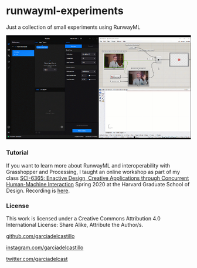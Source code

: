 # runwayml-experiments
Just a collection of small experiments using RunwayML

![](./2020.03.17_GH-Runway-PoseNET/2020.03.17_gh_runway_posenet.gif)

### Tutorial

If you want to learn more about RunwayML and interoperability with Grasshopper and Processing, I taught an online workshop as part of my class [SCI-6365: Enactive Design, Creative Applications through Concurrent Human-Machine Interaction](https://www.gsd.harvard.edu/course/enactive-design-creative-applications-through-concurrent-human-machine-interaction-spring-2020/) Spring 2020 at the Harvard Graduate School of Design. Recording is [here](https://youtu.be/CDHmkUUf_1U).

### License

This work is licensed under a Creative Commons Attribution 4.0 International License: Share Alike, Attribute the Author/s.

[github.com/garciadelcastillo](https://github.com/garciadelcastillo)

[instagram.com/garciadelcastillo](https://www.instagram.com/garciadelcastillo/)

[twitter.com/garciadelcast](https://twitter.com/garciadelcast)
